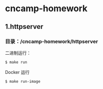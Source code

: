 # cncamp-homework

## 1.httpserver

### 目录：/cncamp-homework/httpserver

二进制运行：

```bash
$ make run
```

Docker 运行

```bash
$ make run-image
```
